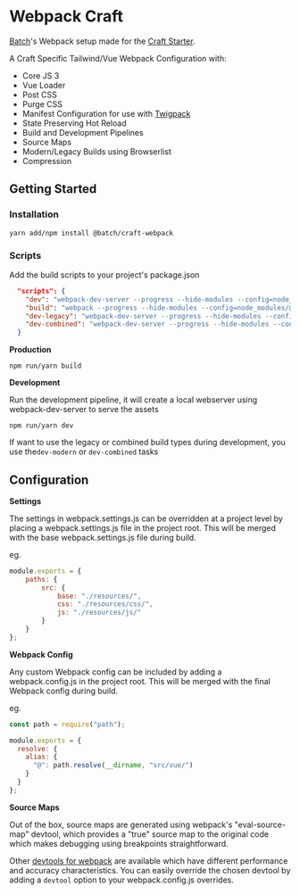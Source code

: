 # Webpack Craft

[Batch](https://batch.nz)'s Webpack setup made for the [Craft Starter](https://github.com/batchnz/craft-starter).

A Craft Specific Tailwind/Vue Webpack Configuration with:

* Core JS 3
* Vue Loader
* Post CSS
* Purge CSS
* Manifest Configuration for use with [Twigpack](https://github.com/nystudio107/craft-twigpack)
* State Preserving Hot Reload
* Build and Development Pipelines
* Source Maps
* Modern/Legacy Builds using Browserlist
* Compression

## Getting Started

### Installation

`yarn add/npm install @batch/craft-webpack`

### Scripts

Add the build scripts to your project's package.json

```json
  "scripts": {
    "dev": "webpack-dev-server --progress --hide-modules --config=node_modules/@batch/craft-webpack/webpack.dev.js",
    "build": "webpack --progress --hide-modules --config=node_modules/@batch/craft-webpack/webpack.prod.js",
    "dev-legacy": "webpack-dev-server --progress --hide-modules --config=node_modules/@batch/craft-webpack/webpack.dev.js --env.BUILD_TYPE=legacy",
    "dev-combined": "webpack-dev-server --progress --hide-modules --config=node_modules/@batch/craft-webpack/webpack.dev.js --env.BUILD_TYPE=combined"
  }
```

**Production**

`npm run/yarn build`

**Development**

Run the development pipeline, it will create a local webserver using webpack-dev-server to serve the assets

`npm run/yarn dev`

If want to use the legacy or combined build types during development, you use the`dev-modern` or `dev-combined` tasks

## Configuration

**Settings**

The settings in webpack.settings.js can be overridden at a project level by placing a webpack.settings.js file in the project root. This will be merged with the base webpack.settings.js file during build.

eg.

```javascript
module.exports = {
    paths: {
        src: {
            base: "./resources/",
            css: "./resources/css/",
            js: "./resources/js/"
        }
    }
};
```

**Webpack Config**

Any custom Webpack config can be included by adding a webpack.config.js in the project root. This will be merged with the final Webpack config during build.

eg. 

```javascript
const path = require("path");

module.exports = {
  resolve: {
    alias: {
      "@": path.resolve(__dirname, "src/vue/")
    }
  }
};
```

**Source Maps**

Out of the box, source maps are generated using webpack's "eval-source-map" devtool, which provides a "true" source map to the original code which makes debugging using breakpoints straightforward.

Other [devtools for webpack](https://webpack.js.org/configuration/devtool) are available which have different performance and accuracy characteristics. You can easily override the chosen devtool by adding a `devtool` option to your webpack.config.js overrides.
